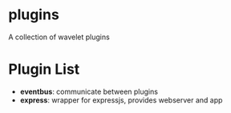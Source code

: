 # plugins
A collection of wavelet plugins

# Plugin List

- **eventbus**:   communicate between plugins
- **express**:    wrapper for expressjs, provides webserver and app

